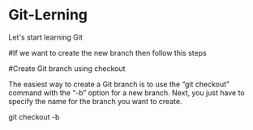 # Git-Lerning
Let's start learning Git

#If we want to create the new branch then follow this steps

#Create Git branch using checkout

The easiest way to create a Git branch is to use the “git checkout” command with the “-b” option for a new branch. Next, you just have to specify the name for the branch you want to create.

git checkout -b <branch-name>


